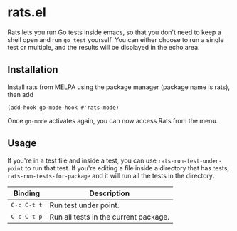 # rats.el

Rats lets you run Go tests inside emacs, so that you don't need to keep a shell open and run `go
test` yourself. You can either choose to run a single test or multiple, and the results will be
displayed in the echo area.

## Installation

Install rats from MELPA using the package manager (package name is rats), then add

``` emacs-lisp
(add-hook go-mode-hook #'rats-mode)
```

Once `go-mode` activates again, you can now access Rats from the menu.

## Usage

If you're in a test file and inside a test, you can use `rats-run-test-under-point` to run that
test. If you're editing a file inside a directory that has tests, `rats-run-tests-for-package` and
it will run all the tests in the directory.

| Binding              | Description                           |
|----------------------|---------------------------------------|
| <kbd>C-c C-t t</kbd> | Run test under point.                 |
| <kbd>C-c C-t p</kbd> | Run all tests in the current package. |
